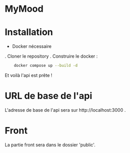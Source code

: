 # MyMood




# Installation

- Docker nécessaire

. Cloner le repository
. Construire le docker :

```sh
    docker compose up --build -d
```

Et voilà l'api est prête !

# URL de base de l'api
L'adresse de base de l'api sera sur http://localhost:3000 .



# Front
La partie front sera dans le dossier 'public'.
